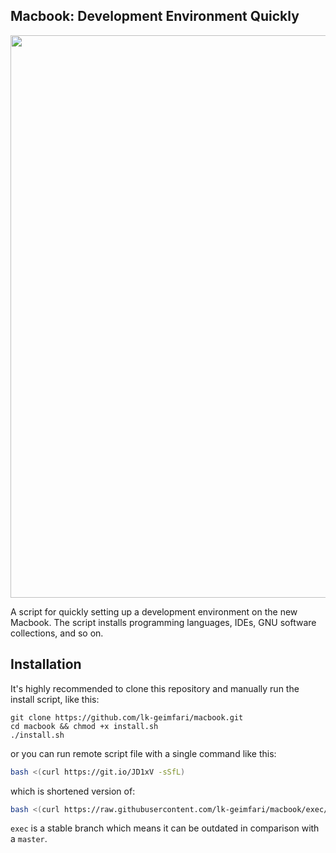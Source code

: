 ## Macbook: Development Environment Quickly


<p align="center">
  <a target="_blank" href="https://github.com/lk-geimfari/macbook">
  <img src="https://raw.githubusercontent.com/lk-geimfari/macbook/master/media/macbook-no-title.jpeg" width="900"/>
  </a>
</p>

A script for quickly setting up a development environment on the new Macbook. The script installs programming languages, IDEs, GNU software collections, and so on.


## Installation

It's highly recommended to clone this repository and manually run the install script, like this:

```
git clone https://github.com/lk-geimfari/macbook.git
cd macbook && chmod +x install.sh
./install.sh
```

or you can run remote script file with a single command like this:

```bash
bash <(curl https://git.io/JD1xV -sSfL)
```

which is shortened version of:

```bash
bash <(curl https://raw.githubusercontent.com/lk-geimfari/macbook/exec/install.sh -sSf)
```

`exec` is a stable branch which means it can be outdated in comparison with a `master`.
